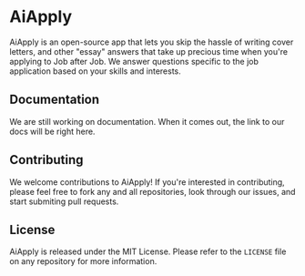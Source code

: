 # AiApply

AiApply is an open-source app that lets you skip the hassle of writing cover letters, and other "essay" answers that take up precious time when you're applying to Job after Job. We answer questions specific to the job application based on your skills and interests.

## Documentation

We are still working on documentation. When it comes out, the link to our docs will be right here.

## Contributing

We welcome contributions to AiApply! If you're interested in contributing, please feel free to fork any and all repositories, look through our issues, and start submiting pull requests.

## License

AiApply is released under the MIT License. Please refer to the `LICENSE` file on any repository for more information.
